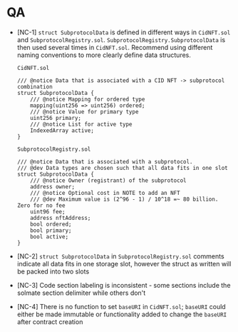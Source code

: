 # QA
- [NC-1] `struct SubprotocolData` is defined in different ways in `CidNFT.sol` and `SubprotocolRegistry.sol`. `SubprotocolRegistry.SubprotocolData` is then used several times in `CidNFT.sol`. Recommend using different naming conventions to more clearly define data structures.

    `CidNFT.sol` 
    ```     
    /// @notice Data that is associated with a CID NFT -> subprotocol combination
    struct SubprotocolData {
        /// @notice Mapping for ordered type
        mapping(uint256 => uint256) ordered;
        /// @notice Value for primary type
        uint256 primary;
        /// @notice List for active type
        IndexedArray active;
    } 
    ```

    `SubprotocolRegistry.sol`
    ```
    /// @notice Data that is associated with a subprotocol.
    /// @dev Data types are chosen such that all data fits in one slot
    struct SubprotocolData {
        /// @notice Owner (registrant) of the subprotocol
        address owner;
        /// @notice Optional cost in NOTE to add an NFT
        /// @dev Maximum value is (2^96 - 1) / 10^18 =~ 80 billion. Zero for no fee
        uint96 fee;
        address nftAddress;
        bool ordered;
        bool primary;
        bool active;
    }
    ```
- [NC-2] `struct SubprotocolData` in `SubprotocolRegistry.sol` comments indicate all data fits in one storage slot, however the struct as written will be packed into two slots
- [NC-3] Code section labeling is inconsistent - some sections include the solmate section delimiter while others don't
- [NC-4] There is no function to set `baseURI` in `CidNFT.sol`; `baseURI` could either be made immutable or functionality added to change the `baseURI` after contract creation